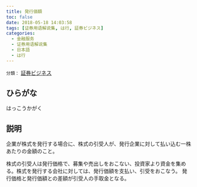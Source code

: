 ```yaml
---
title: 発行価額
toc: false
date: 2018-05-18 14:03:58
tags: [证券用语解说集, は行, 証券ビジネス]
categories:
  - 金融服务
  - 证券用语解说集
  - 日本語
  - は行
---
```


`分類：` [証券ビジネス](/tags/証券ビジネス/)

## ひらがな

はっこうかがく

## 説明

企業が株式を発行する場合に、株式の引受人が、発行企業に対して払い込む一株あたりの金額のこと。

株式の引受人は発行価格で、募集や売出しをおこない、投資家より資金を集める。株式を発行する会社に対しては、発行価額を支払い、引受をおこなう。 発行価格と発行価額との差額が引受人の手取金となる。
